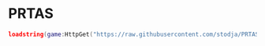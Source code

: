 # PRTAS
```lua
loadstring(game:HttpGet("https://raw.githubusercontent.com/stodja/PRTAS/main/lua"))()
```
